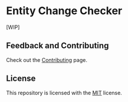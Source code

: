 # Entity Change Checker

[WIP]

## Feedback and Contributing

Check out the [Contributing](https://github.com/DagonMetric/ng-entity-change-checker/blob/master/CONTRIBUTING.md) page.

## License

This repository is licensed with the [MIT](https://github.com/DagonMetric/ng-entity-change-checker/blob/master/LICENSE) license.
